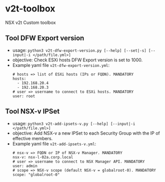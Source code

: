 # v2t-toolbox
NSX v2t Custom toolbox

## Tool DFW Export version
- usage: `python3 v2t-dfw-export-version.py [--help] [--set|-s] [--input|-i </path/file.yml>]`
- objective: Check ESXi hosts DFW Export version is set to 1000.
- Example yaml file `v2t-dfw-export-version.yml`:
  ```
  # hosts => list of ESXi hosts (IPs or FQDN). MANDATORY
  hosts:
    - 192.168.20.4
    - 192.168.20.3
  # user => username to connect to ESXi hosts. MANDATORY
  user: root
  ```

## Tool NSX-v IPSet
- usage: `python3 v2t-add-ipsets-v.py [--help] [--input|-i </path/file.yml>]`
- objective: Add NSX-v a new IPSet to each Security Group with the IP of effective members.
- Example yaml file `v2t-add-ipsets-v.yml`:
  ```
  # nsx-v => FQDN or IP of NSX-v Manager. MANDATORY
  nsx-v: nsx-l-02a.corp.local
  # user => username to connect to NSX Manager API. MANDATORY
  user: admin
  # scope => NSX-v scope (default NSX-v = globalroot-0). MANDATORY
  scope: "globalroot-0"
  ```
